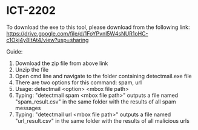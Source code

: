 # ICT-2202


To download the exe to this tool, please download from the following link: https://drive.google.com/file/d/1FoYPvnl5W4sNUR1oHC-c1Okj4y8ItAt4/view?usp=sharing


Guide:

1) Download the zip file from above link
2) Unzip the file
3) Open cmd line and navigate to the folder containing detectmail.exe file
4) There are two options for this command: spam, url
5) Usage: detectmail \<option\> \<mbox file path\>
6) Typing: "detectmail spam \<mbox file path\>" outputs a file named "spam_result.csv" in the same folder with the results of all spam messages 
7) Typing: "detectmail url \<mbox file path\>" outputs a file named "url_result.csv" in the same folder with the results of all malicious urls 
  
